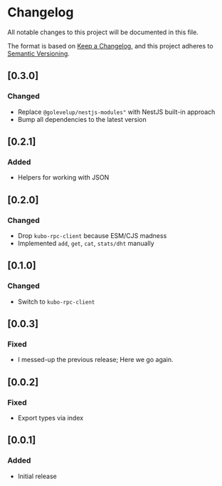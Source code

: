 # Changelog

All notable changes to this project will be documented in this file.

The format is based on [Keep a Changelog](https://keepachangelog.com/en/1.0.0/),
and this project adheres to [Semantic Versioning](https://semver.org/spec/v2.0.0.html).

## [0.3.0]

### Changed

- Replace `@golevelup/nestjs-modules"` with NestJS built-in approach
- Bump all dependencies to the latest version

## [0.2.1]

### Added

- Helpers for working with JSON

## [0.2.0]

### Changed

- Drop `kubo-rpc-client` because ESM/CJS madness
- Implemented `add`, `get`, `cat`, `stats/dht` manually

## [0.1.0]

### Changed

- Switch to `kubo-rpc-client`

## [0.0.3]

### Fixed

-   I messed-up the previous release; Here we go again.

## [0.0.2]

### Fixed

-   Export types via index

## [0.0.1]

### Added

-   Initial release
